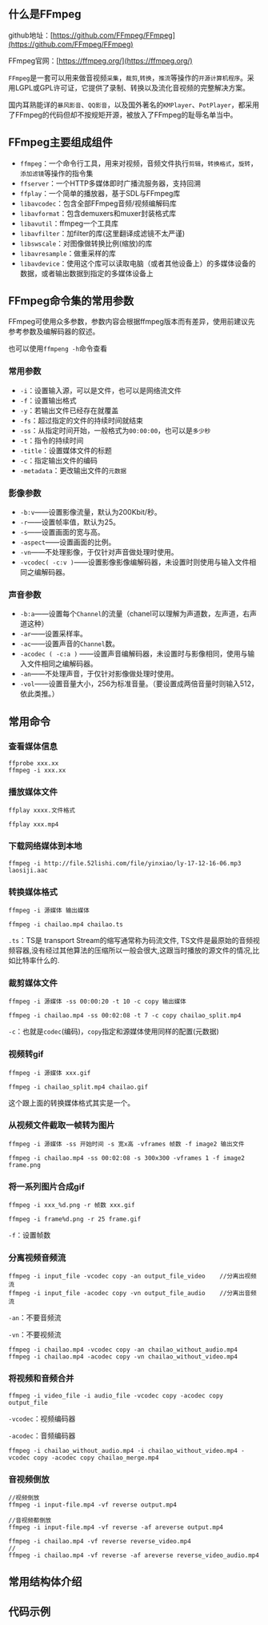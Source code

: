 ## 什么是FFmpeg

github地址：[https://github.com/FFmpeg/FFmpeg](https://github.com/FFmpeg/FFmpeg)

FFmpeg官网：[https://ffmpeg.org/](https://ffmpeg.org/)

`FFmpeg`是一套可以用来做音视频`采集`，`裁剪`,`转换`，`推流`等操作的`开源计算机程序`。采用LGPL或GPL许可证，它提供了录制、转换以及流化音视频的完整解决方案。

国内耳熟能详的`暴风影音`、`QQ影音`，以及国外著名的`KMPlayer`、`PotPlayer`，都采用了FFmpeg的代码但却不按规矩开源，被放入了FFmpeg的耻辱名单当中。

## FFmpeg主要组成组件

* `ffmpeg`：一个命令行工具，用来对视频，音频文件执行`剪辑`，`转换格式`，`旋转`，`添加滤镜`等操作的指令集
* `ffserver`：一个HTTP多媒体即时广播流服务器，支持回溯
* `ffplay`：一个简单的播放器，基于SDL与FFmpeg库
* `libavcodec`：包含全部FFmpeg音频/视频编解码库
* `libavformat`：包含demuxers和muxer封装格式库
* `libavutil`：ffmpeg一个工具库
* `libavfilter`：加filter的库(这里翻译成滤镜不太严谨)
* `libswscale`：对图像做转换比例(缩放)的库
* `libavresample`：做重采样的库
* `libavdevice`：使用这个库可以读取电脑（或者其他设备上）的多媒体设备的数据，或者输出数据到指定的多媒体设备上

## FFmpeg命令集的常用参数

FFmpeg可使用众多参数，参数内容会根据ffmpeg版本而有差异，使用前建议先参考参数及编解码器的叙述。

也可以使用`ffmpeng -h`命令查看

### 常用参数

* `-i`：设置输入源，可以是文件，也可以是网络流文件
* `-f`：设置输出格式
* `-y`：若输出文件已经存在就覆盖
* `-fs`：超过指定的文件的持续时间就结束
* `-ss`：从指定时间开始，一般格式为`00:00:00`，也可以是`多少秒`
* `-t`：指令的持续时间
* `-title`：设置媒体文件的标题
* `-c`：指定输出文件的编码
* `-metadata`：更改输出文件的`元数据`

### 影像参数

- `-b:v`——设置影像流量，默认为200Kbit/秒。
- `-r`——设置帧率值，默认为25。
- `-s`——设置画面的宽与高。
- `-aspect`——设置画面的比例。
- `-vn`——不处理影像，于仅针对声音做处理时使用。
- `-vcodec( -c:v )`——设置影像影像编解码器，未设置时则使用与输入文件相同之编解码器。

### 声音参数

- `-b:a`——设置每个`Channel`的流量（chanel可以理解为声道数，左声道，右声道这种）
- `-ar`——设置采样率。
- `-ac`——设置声音的`Channel`数。
- `-acodec ( -c:a )` ——设置声音编解码器，未设置时与影像相同，使用与输入文件相同之编解码器。
- `-an`——不处理声音，于仅针对影像做处理时使用。
- `-vol`——设置音量大小，256为标准音量。（要设置成两倍音量时则输入512，依此类推。）

## 常用命令

### 查看媒体信息

```shell
ffprobe xxx.xx
ffmpeg -i xxx.xx
```

### 播放媒体文件

```shell
ffplay xxxx.文件格式

ffplay xxx.mp4
```

### 下载网络媒体到本地

```shell
ffmpeg -i http://file.52lishi.com/file/yinxiao/ly-17-12-16-06.mp3 laosiji.aac
```

### 转换媒体格式

```shell
ffmpeg -i 源媒体 输出媒体
```

```shell
ffmpeg -i chailao.mp4 chailao.ts
```

`.ts`：TS是 transport Stream的缩写通常称为码流文件, TS文件是最原始的音频视频容器,没有经过其他算法的压缩所以一般会很大,这跟当时播放的源文件的情况,比如比特率什么的.

### 裁剪媒体文件

```shell
ffmpeg -i 源媒体 -ss 00:00:20 -t 10 -c copy 输出媒体
```

```shell
ffmpeg -i chailao.mp4 -ss 00:02:08 -t 7 -c copy chailao_split.mp4
```

`-c`：也就是`codec`(编码)，`copy`指定和源媒体使用同样的配置(元数据)

### 视频转gif

```shell
ffmpeg -i 源媒体 xxx.gif
```

```shell
ffmpeg -i chailao_split.mp4 chailao.gif
```

这个跟上面的转换媒体格式其实是一个。

### 从视频文件截取一帧转为图片

```shell
ffmpeg -i 源媒体 -ss 开始时间 -s 宽x高 -vframes 帧数 -f image2 输出文件
```

```shell
ffmpeg -i chailao.mp4 -ss 00:02:08 -s 300x300 -vframes 1 -f image2 frame.png
```

### 将一系列图片合成gif

```shell
ffmpeg -i xxx_%d.png -r 帧数 xxx.gif
```

```shell
ffmpeg -i frame%d.png -r 25 frame.gif
```

`-f`：设置帧数

### 分离视频音频流

```shell
ffmpeg -i input_file -vcodec copy -an output_file_video    //分离出视频流
ffmpeg -i input_file -acodec copy -vn output_file_audio    //分离出音频流
```

`-an`：不要音频流

`-vn`：不要视频流

```shell
ffmpeg -i chailao.mp4 -vcodec copy -an chailao_without_audio.mp4
ffmpeg -i chailao.mp4 -acodec copy -vn chailao_without_video.mp4
```

### 将视频和音频合并

```shell
ffmpeg -i video_file -i audio_file -vcodec copy -acodec copy output_file
```

`-vcodec`：视频编码器

`-acodec`：音频编码器

```shell
ffmpeg -i chailao_without_audio.mp4 -i chailao_without_video.mp4 -vcodec copy -acodec copy chailao_merge.mp4
```

### 音视频倒放

```shell
//视频倒放
ffmpeg -i input-file.mp4 -vf reverse output.mp4
```

```shell
//音视频都倒放
ffmpeg -i input-file.mp4 -vf reverse -af areverse output.mp4
```

```shell
ffmpeg -i chailao.mp4 -vf reverse reverse_video.mp4
//
ffmpeg -i chailao.mp4 -vf reverse -af areverse reverse_video_audio.mp4
```

## 常用结构体介绍

## 代码示例

